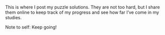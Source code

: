 This is where I post my puzzle solutions. They are not too hard, but I share them online to keep track of my progress and see how far I’ve come in my studies.


Note to self:
              Keep going!
